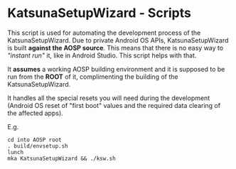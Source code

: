 # KatsunaSetupWizard - Scripts

This script is used for automating the development process of the KatsunaSetupWizard. Due to private Android OS APIs, KatsunaSetupWizard is built **against the AOSP source**.
This means that there is no easy way to *"instant run"* it, like in Android Studio. This script helps with that.

It **assumes** a working AOSP building environment and it is supposed to be run from the **ROOT** of it, complimenting the building of the KatsunaSetupWizard.

It handles all the special resets you will need during the development (Android OS reset of "first boot" values and the required data clearing of the affected apps).

E.g.
```
cd into AOSP root
. build/envsetup.sh
lunch
mka KatsunaSetupWizard && ./ksw.sh
```
